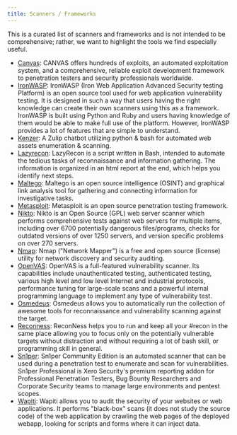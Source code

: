 ```yaml
---
title: Scanners / Frameworks
---
```


This is a curated list of scanners and frameworks and is not intended to be comprehensive; rather, we want to highlight the tools we find especially useful.

* [Canvas](https://www.immunityinc.com/products/canvas/): CANVAS offers hundreds of exploits, an automated exploitation system, and a comprehensive, reliable exploit development framework to penetration testers and security professionals worldwide.
* [IronWASP](https://resources.infosecinstitute.com/ironwasp-part-1-2/): IronWASP (Iron Web Application Advanced Security testing Platform) is an open source tool used for web application vulnerability testing. It is designed in such a way that users having the right knowledge can create their own scanners using this as a framework. IronWASP is built using Python and Ruby and users having knowledge of them would be able to make full use of the platform. However, IronWASP provides a lot of features that are simple to understand.
* [Kenzer](https://github.com/ARPSyndicate/kenzer): A Zulip chatbot utilizing python & bash for automated web assets enumeration & scanning.
* [Lazyrecon](https://github.com/nahamsec/lazyrecon): LazyRecon is a script written in Bash, intended to automate the tedious tasks of reconnaissance and information gathering. The information is organized in an html report at the end, which helps you identify next steps.
* [Maltego](https://www.maltego.com/): Maltego is an open source intelligence (OSINT) and graphical link analysis tool for gathering and connecting information for investigative tasks.
* [Metasploit](https://www.metasploit.com/): Metasploit is an open source penetration testing framework.
* [Nikto](https://cirt.net/Nikto2): Nikto is an Open Source (GPL) web server scanner which performs comprehensive tests against web servers for multiple items, including over 6700 potentially dangerous files/programs, checks for outdated versions of over 1250 servers, and version specific problems on over 270 servers.
* [Nmap](https://nmap.org/): Nmap ("Network Mapper") is a free and open source (license) utility for network discovery and security auditing.
* [OpenVAS](https://www.openvas.org/): OpenVAS is a full-featured vulnerability scanner. Its capabilities include unauthenticated testing, authenticated testing, various high level and low level Internet and industrial protocols, performance tuning for large-scale scans and a powerful internal programming language to implement any type of vulnerability test.
* [Osmedeus](https://github.com/j3ssie/Osmedeus): Osmedeus allows you to automatically run the collection of awesome tools for reconnaissance and vulnerability scanning against the target.
* [Reconness](https://github.com/reconness/reconness): ReconNess helps you to run and keep all your #recon in the same place allowing you to focus only on the potentially vulnerable targets without distraction and without requiring a lot of bash skill, or programming skill in general.
* [Sn1per](https://github.com/1N3/Sn1per): Sn1per Community Edition is an automated scanner that can be used during a penetration test to enumerate and scan for vulnerabilities. Sn1per Professional is Xero Security's premium reporting addon for Professional Penetration Testers, Bug Bounty Researchers and Corporate Security teams to manage large environments and pentest scopes.
* [Wapiti](https://wapiti.sourceforge.io/): Wapiti allows you to audit the security of your websites or web applications. It performs "black-box" scans (it does not study the source code) of the web application by crawling the web pages of the deployed webapp, looking for scripts and forms where it can inject data.
